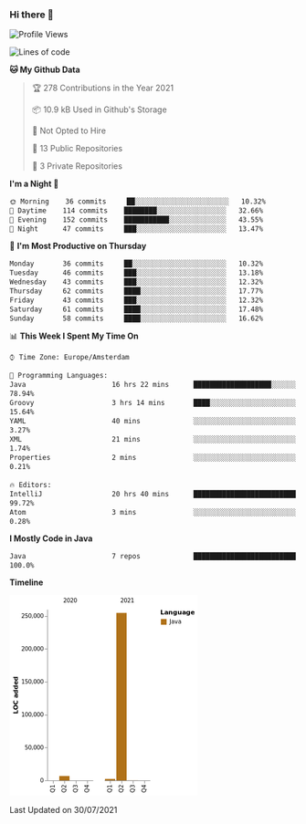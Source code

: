 ### Hi there 👋


<!--START_SECTION:waka-->
![Profile Views](http://img.shields.io/badge/Profile%20Views-3-blue)

![Lines of code](https://img.shields.io/badge/From%20Hello%20World%20I%27ve%20Written-263627%20lines%20of%20code-blue)

**🐱 My Github Data** 

> 🏆 278 Contributions in the Year 2021
 > 
> 📦 10.9 kB Used in Github's Storage 
 > 
> 🚫 Not Opted to Hire
 > 
> 📜 13 Public Repositories 
 > 
> 🔑 3 Private Repositories  
 > 
**I'm a Night 🦉** 

```text
🌞 Morning    36 commits     ██░░░░░░░░░░░░░░░░░░░░░░░   10.32% 
🌆 Daytime    114 commits    ████████░░░░░░░░░░░░░░░░░   32.66% 
🌃 Evening    152 commits    ███████████░░░░░░░░░░░░░░   43.55% 
🌙 Night      47 commits     ███░░░░░░░░░░░░░░░░░░░░░░   13.47%

```
📅 **I'm Most Productive on Thursday** 

```text
Monday       36 commits     ██░░░░░░░░░░░░░░░░░░░░░░░   10.32% 
Tuesday      46 commits     ███░░░░░░░░░░░░░░░░░░░░░░   13.18% 
Wednesday    43 commits     ███░░░░░░░░░░░░░░░░░░░░░░   12.32% 
Thursday     62 commits     ████░░░░░░░░░░░░░░░░░░░░░   17.77% 
Friday       43 commits     ███░░░░░░░░░░░░░░░░░░░░░░   12.32% 
Saturday     61 commits     ████░░░░░░░░░░░░░░░░░░░░░   17.48% 
Sunday       58 commits     ████░░░░░░░░░░░░░░░░░░░░░   16.62%

```


📊 **This Week I Spent My Time On** 

```text
⌚︎ Time Zone: Europe/Amsterdam

💬 Programming Languages: 
Java                     16 hrs 22 mins      ███████████████████░░░░░░   78.94% 
Groovy                   3 hrs 14 mins       ████░░░░░░░░░░░░░░░░░░░░░   15.64% 
YAML                     40 mins             ░░░░░░░░░░░░░░░░░░░░░░░░░   3.27% 
XML                      21 mins             ░░░░░░░░░░░░░░░░░░░░░░░░░   1.74% 
Properties               2 mins              ░░░░░░░░░░░░░░░░░░░░░░░░░   0.21%

🔥 Editors: 
IntelliJ                 20 hrs 40 mins      █████████████████████████   99.72% 
Atom                     3 mins              ░░░░░░░░░░░░░░░░░░░░░░░░░   0.28%

```

**I Mostly Code in Java** 

```text
Java                     7 repos             █████████████████████████   100.0%

```


**Timeline**

![Chart not found](https://raw.githubusercontent.com/powercasgamer/powercasgamer/master/charts/bar_graph.png) 


 Last Updated on 30/07/2021
<!--END_SECTION:waka-->
